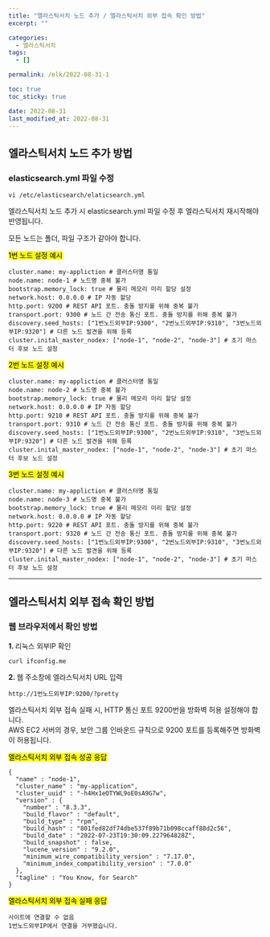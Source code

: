 ```yaml
---
title: "엘라스틱서치 노드 추가 / 엘라스틱서치 외부 접속 확인 방법"
excerpt: ""

categories:
  - 엘라스틱서치
tags:
  - []

permalink: /elk/2022-08-31-1

toc: true
toc_sticky: true

date: 2022-08-31
last_modified_at: 2022-08-31
---
```


## 엘라스틱서치 노드 추가 방법

### elasticsearch.yml 파일 수정
```
vi /etc/elasticsearch/elaticsearch.yml
```
엘라스틱서치 노드 추가 시 elasticsearch.yml 파일 수정 후 엘라스틱서치 재시작해야 반영됩니다.

모든 노드는 폴더, 파일 구조가 같아야 합니다.

<mark>1번 노드 설정 예시</mark>
```
cluster.name: my-appliction # 클러스터명 통일
node.name: node-1 # 노드명 중복 불가
bootstrap.memory_lock: true # 물리 메모리 미리 할당 설정
network.host: 0.0.0.0 # IP 자동 할당
http.port: 9200 # REST API 포트. 충돌 방지를 위해 중복 불가
transport.port: 9300 # 노드 간 전송 통신 포트. 충돌 방지를 위해 중복 불가
discovery.seed_hosts: ["1번노드외부IP:9300", "2번노드외부IP:9310", "3번노드외부IP:9320"] # 다른 노드 발견을 위해 등록
cluster.inital_master_nodex: ["node-1", "node-2", "node-3"] # 초기 마스터 후보 노드 설정
```

<mark>2번 노드 설정 예시</mark>
```
cluster.name: my-appliction # 클러스터명 통일
node.name: node-2 # 노드명 중복 불가
bootstrap.memory_lock: true # 물리 메모리 미리 할당 설정
network.host: 0.0.0.0 # IP 자동 할당
http.port: 9210 # REST API 포트. 충돌 방지를 위해 중복 불가
transport.port: 9310 # 노드 간 전송 통신 포트. 충돌 방지를 위해 중복 불가
discovery.seed_hosts: ["1번노드외부IP:9300", "2번노드외부IP:9310", "3번노드외부IP:9320"] # 다른 노드 발견을 위해 등록
cluster.inital_master_nodex: ["node-1", "node-2", "node-3"] # 초기 마스터 후보 노드 설정
```

<mark>3번 노드 설정 예시</mark>
```
cluster.name: my-appliction # 클러스터명 통일
node.name: node-3 # 노드명 중복 불가
bootstrap.memory_lock: true # 물리 메모리 미리 할당 설정
network.host: 0.0.0.0 # IP 자동 할당
http.port: 9220 # REST API 포트. 충돌 방지를 위해 중복 불가
transport.port: 9320 # 노드 간 전송 통신 포트. 충돌 방지를 위해 중복 불가
discovery.seed_hosts: ["1번노드외부IP:9300", "2번노드외부IP:9310", "3번노드외부IP:9320"] # 다른 노드 발견을 위해 등록
cluster.inital_master_nodex: ["node-1", "node-2", "node-3"] # 초기 마스터 후보 노드 설정
```

---

## 엘라스틱서치 외부 접속 확인 방법

### 웹 브라우저에서 확인 방법
<strong>1. </strong>리눅스 외부IP 확인
```
curl ifconfig.me
```

<strong>2. </strong>웹 주소창에 엘라스틱서치 URL 입력
```
http://1번노드외부IP:9200/?pretty
```
엘라스틱서치 외부 접속 실패 시, HTTP 통신 포트 9200번을 방화벽 허용 설정해야 합니다.  
AWS EC2 서버의 경우, 보안 그룹 인바운드 규칙으로 9200 포트를 등록해주면 방화벽이 허용됩니다.

<mark>엘라스틱서치 외부 접속 성공 응답</mark>
```
{
  "name" : "node-1",
  "cluster_name" : "my-application",
  "cluster_uuid" : "-h4Hx1eOTYWL9oE0sA9G7w",
  "version" : {
    "number" : "8.3.3",
    "build_flavor" : "default",
    "build_type" : "rpm",
    "build_hash" : "801fed82df74dbe537f89b71b098ccaff88d2c56",
    "build_date" : "2022-07-23T19:30:09.227964828Z",
    "build_snapshot" : false,
    "lucene_version" : "9.2.0",
    "minimum_wire_compatibility_version" : "7.17.0",
    "minimum_index_compatibility_version" : "7.0.0"
  },
  "tagline" : "You Know, for Search"
}
```

<mark>엘라스틱서치 외부 접속 실패 응답</mark>
```
사이트에 연결할 수 없음
1번노드외부IP에서 연결을 거부했습니다.
```